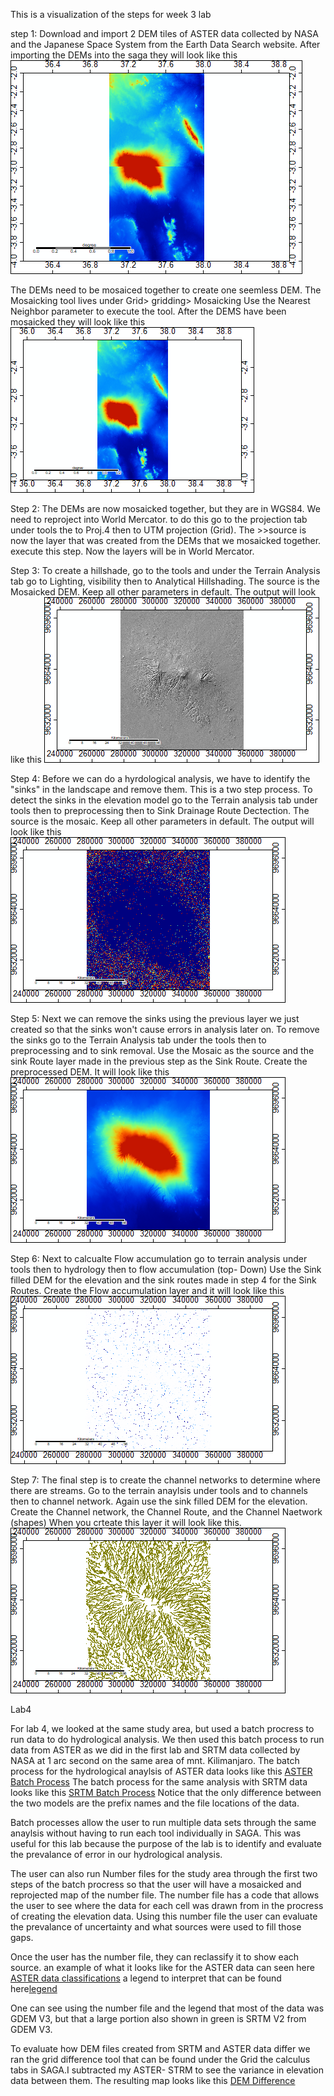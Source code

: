This is a visualization of the steps for week 3 lab

step 1: 
Download and import 2 DEM tiles of ASTER data collected by NASA and the Japanese Space System from the Earth Data Search website. After importing the DEMs into the saga they will look like this ![Demsnotmosaiced](DEMfilesASTER.png)

The DEMs need to be mosaiced together to create one seemless DEM. The Mosaicking tool lives under Grid> gridding> Mosaicking
Use the Nearest Neighbor parameter to execute the tool.
After the DEMS have been mosaicked they will look like this ![DEMSmosaic](Batch0ASTERmosaic.png)

Step 2:
The DEMs are now mosaicked together, but they are in WGS84. We need to reproject into World Mercator.
to do this go to the projection tab under tools the to Proj.4 then to UTM projection (Grid). 
The >>source is now the layer that was created from the DEMs that we mosaicked together.
execute this step. Now the layers will be in World Mercator. 

Step 3: 
To create a hillshade, go to the tools and under the Terrain Analysis tab go to Lighting, visibility then to Analytical 
Hillshading. The source is the Mosaicked DEM. Keep all other parameters in default. The output will look like this ![Hillshade](hillshadeASTER.png)

Step 4: 
 Before we can do a hyrdological analysis, we have to identify the "sinks" in the landscape and remove them. This is a two step process. To detect the sinks in the elevation model go to the Terrain analysis tab under tools then to preprocessing then 
to Sink Drainage Route Dectection. The source is the mosaic. Keep all other parameters in default. The output will look like this ![Detect Sinks](sinkrouteASTER.png)

Step 5: 
Next we can remove the sinks using the previous layer we just created so that the sinks won't cause errors in analysis later on. 
To remove the sinks go to the Terrain Analysis tab under the tools then to preprocessing and to sink removal. 
Use the Mosaic as the source and the sink Route layer made in the previous step as the Sink Route. 
Create the preprocessed DEM. It will look like this ![no sinks](nosinksASTER.png)

Step 6: 
Next to calcualte Flow accumulation go to terrain analysis under tools then to hydrology then to flow accumulation (top- Down)
Use the Sink filled DEM for the elevation and the sink routes made in step 4 for the Sink Routes. 
Create the Flow accumulation layer and it will look like this ![Flow Accumulation](FlowaccumulationASTER.png)

Step 7: 
The final step is to create the channel networks to determine where there are streams. 
Go to the terrain anaylsis under tools and to channels then to channel network. 
Again use the sink filled DEM for the elevation. Create the Channel network, the Channel Route, and the Channel Naetwork (shapes)
When you crteate this layer it will look like this. ![Channel Networks](channelnetworkASTER.png)


Lab4 

For lab 4, we looked at the same study area, but used a batch procress to run data to do hydrological analysis. We then used this batch 
process to run data from ASTER as we did in the first lab and SRTM data collected by NASA at 1 arc second on the same area of mnt. 
Kilimanjaro. 
The batch process for the hydrological anaylsis of ASTER data looks like this [ASTER Batch Process](mosaic_utmproj_hillshade_sinks_sinkremoval_flowaccumulation_Channelnetworks.bat)
The batch process for the same analysis with SRTM data looks like this [SRTM Batch Process](Mosaic_UTMproj_hillshade_sinks_sinkremoval_flowAcc_Channels_SRTM.bat)
Notice that the only difference between the two models are the prefix names and the file locations of the data. 

Batch processes allow the user to run multiple data sets through the same anaylsis without having to run each tool individually in SAGA. 
This was useful for this lab because the purpose of the lab is to identify and evaluate the prevalance of error in our hydrological 
analysis. 

The user can also run Number files for the study area through the first two steps of the batch procress so that the user will have a 
mosaicked and reprojected map of the number file. The number file has a code that allows the user to see where the data for each cell 
was drawn from in the procress of creating the elevation data.  Using this number file the user can evaluate the prevalance of 
uncertainty and what sources were used to fill those gaps. 

Once the user has the number file, they can reclassify it to show each source. an example of what it looks like for the ASTER data can seen here 
[ASTER data classifications](ASTERNUMfile.png)
a legend to interpret that can be found here[legend](ASTERNUMfile_legend.png)

One can see using the number file and the legend that most of the data was GDEM V3, but that a large portion also shown in green is SRTM V2 from GDEM V3.

To evaluate how DEM files created from SRTM and ASTER data differ we ran the grid difference tool that can be found under the Grid the calculus tabs in SAGA.I subtracted my ASTER- STRM to see the variance in elevation data between them. The resulting map looks like this [DEM Difference]() 
